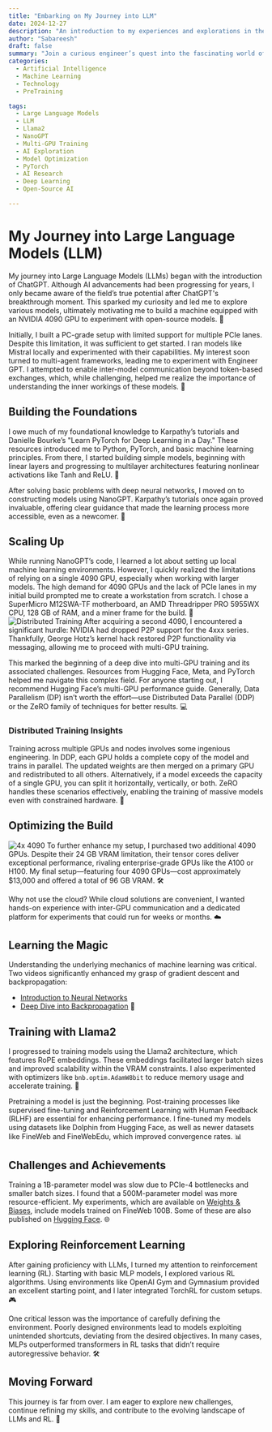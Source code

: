 ```yaml
---
title: "Embarking on My Journey into LLM"
date: 2024-12-27
description: "An introduction to my experiences and explorations in the world of Large Language Models."
author: "Sabareesh"
draft: false
summary: "Join a curious engineer’s quest into the fascinating world of Large Language Models (LLMs). From tinkering with GPUs to unraveling the mysteries of architectures like Llama2, this journey is filled with challenges, breakthroughs, and the relentless pursuit of understanding AI’s limitless potential."
categories:
  - Artificial Intelligence
  - Machine Learning
  - Technology
  - PreTraining

tags:
  - Large Language Models
  - LLM
  - Llama2
  - NanoGPT
  - Multi-GPU Training
  - AI Exploration
  - Model Optimization
  - PyTorch
  - AI Research
  - Deep Learning
  - Open-Source AI

---
```


# My Journey into Large Language Models (LLM)

My journey into Large Language Models (LLMs) began with the introduction of ChatGPT. Although AI advancements had been progressing for years, I only became aware of the field’s true potential after ChatGPT's breakthrough moment. This sparked my curiosity and led me to explore various models, ultimately motivating me to build a machine equipped with an NVIDIA 4090 GPU to experiment with open-source models. 🚀

Initially, I built a PC-grade setup with limited support for multiple PCIe lanes. Despite this limitation, it was sufficient to get started. I ran models like Mistral locally and experimented with their capabilities. My interest soon turned to multi-agent frameworks, leading me to experiment with Engineer GPT. I attempted to enable inter-model communication beyond token-based exchanges, which, while challenging, helped me realize the importance of understanding the inner workings of these models. 🤖

## Building the Foundations

I owe much of my foundational knowledge to Karpathy’s tutorials and Danielle Bourke’s "Learn PyTorch for Deep Learning in a Day." These resources introduced me to Python, PyTorch, and basic machine learning principles. From there, I started building simple models, beginning with linear layers and progressing to multilayer architectures featuring nonlinear activations like Tanh and ReLU. 🧠

After solving basic problems with deep neural networks, I moved on to constructing models using NanoGPT. Karpathy’s tutorials once again proved invaluable, offering clear guidance that made the learning process more accessible, even as a newcomer. 🌟

## Scaling Up

While running NanoGPT’s code, I learned a lot about setting up local machine learning environments. However, I quickly realized the limitations of relying on a single 4090 GPU, especially when working with larger models. The high demand for 4090 GPUs and the lack of PCIe lanes in my initial build prompted me to create a workstation from scratch. I chose a SuperMicro M12SWA-TF motherboard, an AMD Threadripper PRO 5955WX CPU, 128 GB of RAM, and a miner frame for the build. 🔧
![Distributed Training](/blog-images/ws-1.jpeg)
After acquiring a second 4090, I encountered a significant hurdle: NVIDIA had dropped P2P support for the 4xxx series. Thankfully, George Hotz’s kernel hack restored P2P functionality via messaging, allowing me to proceed with multi-GPU training. 

This marked the beginning of a deep dive into multi-GPU training and its associated challenges. Resources from Hugging Face, Meta, and PyTorch helped me navigate this complex field. For anyone starting out, I recommend Hugging Face’s multi-GPU performance guide. Generally, Data Parallelism (DP) isn’t worth the effort—use Distributed Data Parallel (DDP) or the ZeRO family of techniques for better results. 💻

### Distributed Training Insights

Training across multiple GPUs and nodes involves some ingenious engineering. In DDP, each GPU holds a complete copy of the model and trains in parallel. The updated weights are then merged on a primary GPU and redistributed to all others. Alternatively, if a model exceeds the capacity of a single GPU, you can split it horizontally, vertically, or both. ZeRO handles these scenarios effectively, enabling the training of massive models even with constrained hardware. 🔄

## Optimizing the Build
![4x 4090](/blog-images/ws-2.jpeg)
To further enhance my setup, I purchased two additional 4090 GPUs. Despite their 24 GB VRAM limitation, their tensor cores deliver exceptional performance, rivaling enterprise-grade GPUs like the A100 or H100. My final setup—featuring four 4090 GPUs—cost approximately $13,000 and offered a total of 96 GB VRAM. 🛠️

Why not use the cloud? While cloud solutions are convenient, I wanted hands-on experience with inter-GPU communication and a dedicated platform for experiments that could run for weeks or months. ☁️

## Learning the Magic

Understanding the underlying mechanics of machine learning was critical. Two videos significantly enhanced my grasp of gradient descent and backpropagation:

- [Introduction to Neural Networks](https://www.youtube.com/watch?v=VMj-3S1tku0)
- [Deep Dive into Backpropagation](https://www.youtube.com/watch?v=q8SA3rM6ckI) 🎥

## Training with Llama2

I progressed to training models using the Llama2 architecture, which features RoPE embeddings. These embeddings facilitated larger batch sizes and improved scalability within the VRAM constraints. I also experimented with optimizers like `bnb.optim.AdamW8bit` to reduce memory usage and accelerate training. 🦙

Pretraining a model is just the beginning. Post-training processes like supervised fine-tuning and Reinforcement Learning with Human Feedback (RLHF) are essential for enhancing performance. I fine-tuned my models using datasets like Dolphin from Hugging Face, as well as newer datasets like FineWeb and FineWebEdu, which improved convergence rates. 📊

## Challenges and Achievements

Training a 1B-parameter model was slow due to PCIe-4 bottlenecks and smaller batch sizes. I found that a 500M-parameter model was more resource-efficient. My experiments, which are available on [Weights & Biases](https://wandb.ai/banyan-t/llamac), include models trained on FineWeb 100B. Some of these are also published on [Hugging Face](https://huggingface.co/sabareesh88/fw14k). 🌐

## Exploring Reinforcement Learning

After gaining proficiency with LLMs, I turned my attention to reinforcement learning (RL). Starting with basic MLP models, I explored various RL algorithms. Using environments like OpenAI Gym and Gymnasium provided an excellent starting point, and I later integrated TorchRL for custom setups. 🎮

One critical lesson was the importance of carefully defining the environment. Poorly designed environments lead to models exploiting unintended shortcuts, deviating from the desired objectives. In many cases, MLPs outperformed transformers in RL tasks that didn’t require autoregressive behavior. 🛠️

## Moving Forward

This journey is far from over. I am eager to explore new challenges, continue refining my skills, and contribute to the evolving landscape of LLMs and RL. 🚀

